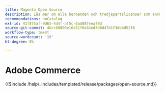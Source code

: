 ```yaml
---
title: Magento Open Source
description: Läs mer om alla beroenden och tredjepartslicenser som används i Magento Open Source.
recommendations: noCatalog
exl-id: 41f875af-9d65-4d4f-af5c-6ad887eeaf0d
source-git-commit: 4bcc68890e16e51f0a84ed3d0d47b1f3dbbd52f0
workflow-type: tm+mt
source-wordcount: '19'
ht-degree: 0%

---
```


# Adobe Commerce

{{$include /help/_includes/templated/release/packages/open-source.md}}
